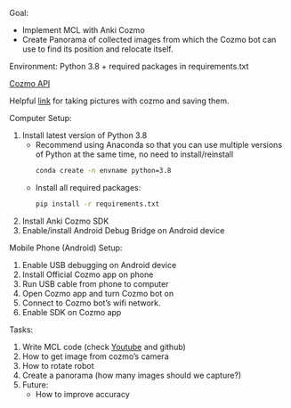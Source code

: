Goal:
* Implement MCL with Anki Cozmo
* Create Panorama of collected images from which the Cozmo bot can use to find its position and relocate itself.

Environment: Python 3.8 + required packages in requirements.txt

[Cozmo API](https://data.bit-bots.de/cozmo_sdk_doc/cozmosdk.anki.com/docs/api.html)

Helpful [link](https://github.com/nheidloff/visual-recognition-for-cozmo-with-tensorflow/blob/master/1-take-pictures/take-pictures.py) for taking pictures with cozmo and saving them.

Computer Setup:
1.	Install latest version of Python 3.8
    * Recommend using Anaconda so that you can use multiple versions of Python at the same time, no need to install/reinstall
       ```bash
       conda create -n envname python=3.8
       ```
    * Install all required packages:
       ```bash
       pip install -r requirements.txt
       ```
1.	Install Anki Cozmo SDK
1.	Enable/install Android Debug Bridge on Android device

Mobile Phone (Android) Setup:
1.	Enable USB debugging on Android device
1.	Install Official Cozmo app on phone
1.	Run USB cable from phone to computer
1.	Open Cozmo app and turn Cozmo bot on 
1.	Connect to Cozmo bot’s wifi network.
1.	Enable SDK on Cozmo app

Tasks:
1.	Write MCL code (check [Youtube](https://www.youtube.com/watch?v=JhkxtSn9eo8) and github)
1.	How to get image from cozmo’s camera
1.	How to rotate robot
1.	Create a panorama (how many images should we capture?)
1.	Future: 
    * How to improve accuracy
